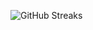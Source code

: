 ![GitHub Streaks](https://github-streaks-mqc9.onrender.com/streak/happilli/image?theme=midnight&cache_bust=1743695009&lang=ja)
